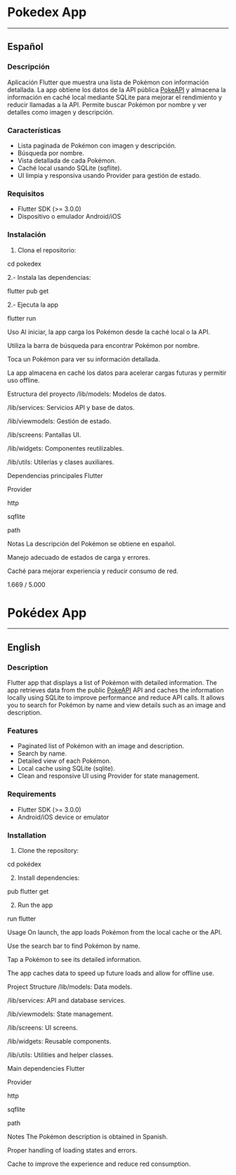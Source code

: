 # Pokedex App

---

## Español

### Descripción

Aplicación Flutter que muestra una lista de Pokémon con información detallada. La app obtiene los datos de la API pública [PokeAPI](https://pokeapi.co/) y almacena la información en caché local mediante SQLite para mejorar el rendimiento y reducir llamadas a la API. Permite buscar Pokémon por nombre y ver detalles como imagen y descripción.

### Características

- Lista paginada de Pokémon con imagen y descripción.
- Búsqueda por nombre.
- Vista detallada de cada Pokémon.
- Caché local usando SQLite (sqflite).
- UI limpia y responsiva usando Provider para gestión de estado.

### Requisitos

- Flutter SDK (>= 3.0.0)
- Dispositivo o emulador Android/iOS

### Instalación

1. Clona el repositorio:

cd pokedex

2.- Instala las dependencias:

flutter pub get

2.- Ejecuta la app

flutter run

Uso
Al iniciar, la app carga los Pokémon desde la caché local o la API.

Utiliza la barra de búsqueda para encontrar Pokémon por nombre.

Toca un Pokémon para ver su información detallada.

La app almacena en caché los datos para acelerar cargas futuras y permitir uso offline.

Estructura del proyecto
/lib/models: Modelos de datos.

/lib/services: Servicios API y base de datos.

/lib/viewmodels: Gestión de estado.

/lib/screens: Pantallas UI.

/lib/widgets: Componentes reutilizables.

/lib/utils: Utilerías y clases auxiliares.

Dependencias principales
Flutter

Provider

http

sqflite

path

Notas
La descripción del Pokémon se obtiene en español.

Manejo adecuado de estados de carga y errores.

Caché para mejorar experiencia y reducir consumo de red.

1.669 / 5.000

# Pokédex App

---

## English

### Description

Flutter app that displays a list of Pokémon with detailed information. The app retrieves data from the public [PokeAPI](https://pokeapi.co/) API and caches the information locally using SQLite to improve performance and reduce API calls. It allows you to search for Pokémon by name and view details such as an image and description.

### Features

- Paginated list of Pokémon with an image and description.
- Search by name.
- Detailed view of each Pokémon.
- Local cache using SQLite (sqlite).
- Clean and responsive UI using Provider for state management.

### Requirements

- Flutter SDK (>= 3.0.0)
- Android/iOS device or emulator

### Installation

1. Clone the repository:

cd pokédex

2. Install dependencies:

pub flutter get

2. Run the app

run flutter

Usage
On launch, the app loads Pokémon from the local cache or the API.

Use the search bar to find Pokémon by name.

Tap a Pokémon to see its detailed information.

The app caches data to speed up future loads and allow for offline use.

Project Structure
/lib/models: Data models.

/lib/services: API and database services.

/lib/viewmodels: State management.

/lib/screens: UI screens.

/lib/widgets: Reusable components.

/lib/utils: Utilities and helper classes.

Main dependencies
Flutter

Provider

http

sqflite

path

Notes
The Pokémon description is obtained in Spanish.

Proper handling of loading states and errors.

Cache to improve the experience and reduce red consumption.
